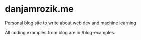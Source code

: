 # danjamrozik.me

Personal blog site to write about web dev and machine learning

All coding examples from blog are in /blog-examples.
